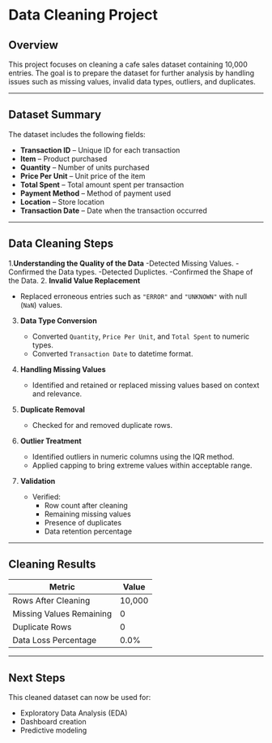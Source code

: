 # Data Cleaning Project 

## Overview

This project focuses on cleaning a cafe sales dataset containing 10,000 entries. The goal is to prepare the dataset for further analysis by handling issues such as missing values, invalid data types, outliers, and duplicates.

---

## Dataset Summary

The dataset includes the following fields:

- **Transaction ID** – Unique ID for each transaction  
- **Item** – Product purchased  
- **Quantity** – Number of units purchased  
- **Price Per Unit** – Unit price of the item  
- **Total Spent** – Total amount spent per transaction  
- **Payment Method** – Method of payment used  
- **Location** – Store location  
- **Transaction Date** – Date when the transaction occurred  

---

##  Data Cleaning Steps

1.**Understanding the Quality of the Data**
  -Detected Missing Values.
  -Confirmed the Data types.
  -Detected Duplictes.
  -Confirmed the Shape of the Data.
2. **Invalid Value Replacement**
   - Replaced erroneous entries such as `"ERROR"` and `"UNKNOWN"` with null (`NaN`) values.

3. **Data Type Conversion**
   - Converted `Quantity`, `Price Per Unit`, and `Total Spent` to numeric types.
   - Converted `Transaction Date` to datetime format.

4. **Handling Missing Values**
   - Identified and retained or replaced missing values based on context and relevance.

5. **Duplicate Removal**
   - Checked for and removed duplicate rows.

6. **Outlier Treatment**
   - Identified outliers in numeric columns using the IQR method.
   - Applied capping to bring extreme values within acceptable range.

7. **Validation**
   - Verified:
     - Row count after cleaning
     - Remaining missing values
     - Presence of duplicates
     - Data retention percentage

---

## Cleaning Results

| Metric                  | Value     |
|-------------------------|-----------|
| Rows After Cleaning     | 10,000    |
| Missing Values Remaining| 0         |
| Duplicate Rows          | 0         |
| Data Loss Percentage    | 0.0%      |

---
## Next Steps

This cleaned dataset can now be used for:
- Exploratory Data Analysis (EDA)
- Dashboard creation
- Predictive modeling
